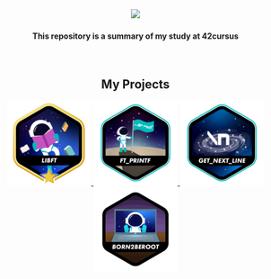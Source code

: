 <div align="center">
    <img 
      src="https://github.com/user-attachments/assets/df6ff25a-5e5f-4eaf-b7fa-6bb954073cb1" 
    />
</div>

<h4 align="center">
This repository is a summary of my study at 42cursus
</h4>
</br>

<h2 align="center">
  My Projects
</h2>

<p align="center">
  <a href="https://github.com/yamamoto99/42cursus-Libft">
    <img src="badges/libftm.png" alt="Libft"/>
  </a>
  <a href="https://github.com/yamamoto99/42cursus-ft_printf">
    <img src="badges/ft_printfe.png" alt="ft_printf"/>
  </a>
  <a href="https://github.com/yamamoto99/42cursus-get_next_line">
    <img src="badges/get_next_linee.png" alt="get_next_line"/>
  </a>
    <a href="https://github.com/yamamoto99/42cursus-Born2beroote">
    <img src="badges/born2berootn.png" alt="born2beroot"/>
  </a>
</p>
